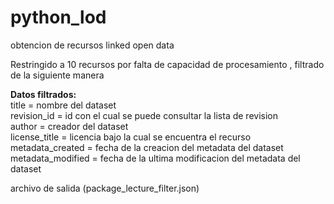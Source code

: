 # python_lod
obtencion de recursos linked open data

Restringido a 10 recursos por falta de capacidad de procesamiento , filtrado de la siguiente manera

<strong>Datos filtrados:</strong><br/>
        title = nombre del dataset<br/>
        revision_id = id con el cual se puede consultar la lista de revision<br/>
        author = creador del dataset<br/>
        license_title = licencia bajo la cual se encuentra el recurso<br/>
        metadata_created = fecha de la creacion del metadata del dataset<br/>
        metadata_modified = fecha de la ultima modificacion del metadata del dataset<br/>

archivo de salida (package_lecture_filter.json)
